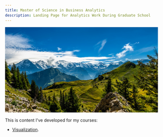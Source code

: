 ```yaml
---
title: Master of Science in Business Analytics
description: Landing Page for Analytics Work During Graduate School
---
```



![Interlaken](/pictures/Interlaken.jpg)

This is content I've developed for my courses:
- [Visualization](/graphing/index.md).

